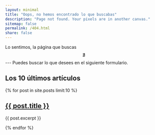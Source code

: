 ```yaml
---
layout: minimal
title: "Oops, no hemos encontrado lo que buscabas"
description: "Page not found. Your pixels are in another canvas."
sitemap: false
permalink: /404.html
share: false
---  
```


Lo sentimos, la página que buscas $$\mathcal{\nexists}$$ --- Puedes buscar lo que desees en el siguiente formulario.
<script type="text/javascript">
  var GOOG_FIXURL_LANG = 'es';
  var GOOG_FIXURL_SITE = '{{ site.url }}'
</script>
<script type="text/javascript"
  src="//linkhelp.clients.google.com/tbproxy/lh/wm/fixurl.js">
</script>

## Los 10 últimos artículos

<div itemscope itemtype="http://schema.org/BlogPosting" id="main" role="main">
    {% for post in site.posts limit:10 %}
    <article>
        <h2><a href="{{ site.url }}{{ post.url }}" title="{{ post.title }}"><span >{{ post.title }}</span></a></h2>
        <p>{{ post.excerpt }}</p>
    </article>
    {% endfor %}
</div><!-- /#main -->

<script type="text/javascript"
  src="//cdn.mathjax.org/mathjax/latest/MathJax.js?config=TeX-AMS-MML_HTMLorMML">
</script>
